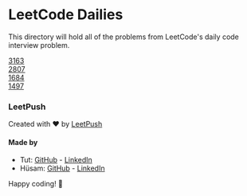 # LeetCode Dailies

This directory will hold all of the problems from LeetCode's daily code interview problem.

[3163](3163/thoughts.md)  
[2807](2807/thoughts.md)  
[1684](1684/thoughts.md)  
[1497](1497/thoughts.md)  

### LeetPush

Created with :heart: by [LeetPush](https://github.com/husamahmud/LeetPush)

 #### Made by 
 - Tut: [GitHub](https://github.com/TutTrue) - [LinkedIn](https://www.linkedin.com/in/mahmoud-hamdy-8b6825245/)
 - Hüsam: [GitHub](https://github.com/husamahmud) - [LinkedIn](https://www.linkedin.com/in/husamahmud/)

 Happy coding! 🚀